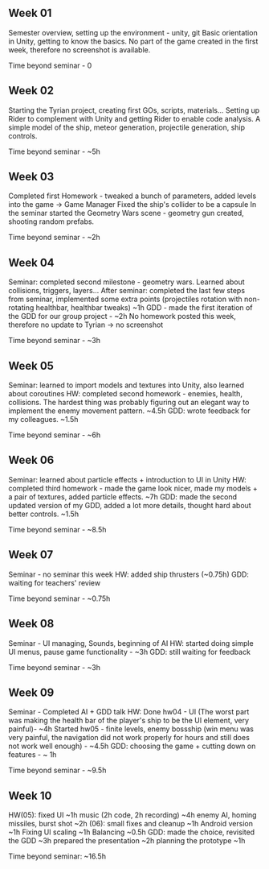 ## Week 01
Semester overview, setting up the environment - unity, git
Basic orientation in Unity, getting to know the basics.
No part of the game created in the first week, therefore no screenshot is available.

Time beyond seminar - 0

## Week 02
Starting the Tyrian project, creating first GOs, scripts, materials...
Setting up Rider to complement with Unity and getting Rider to enable code analysis.
A simple model of the ship, meteor generation, projectile generation, ship controls.

Time beyond seminar - ~5h

## Week 03
Completed first Homework - tweaked a bunch of parameters, added levels into the game -> Game Manager
Fixed the ship's collider to be a capsule
In the seminar started the Geometry Wars scene - geometry gun created, shooting random prefabs.

Time beyond seminar - ~2h

## Week 04
Seminar: completed second milestone - geometry wars. Learned about collisions, triggers, layers...
After seminar: completed the last few steps from seminar, implemented some extra points (projectiles rotation with non-rotating healthbar, healthbar tweaks) ~1h
GDD - made the first iteration of the GDD for our group project - ~2h
No homework posted this week, therefore no update to Tyrian -> no screenshot

Time beyond seminar - ~3h

## Week 05
Seminar: learned to import models and textures into Unity, also learned about coroutines
HW: completed second homework - enemies, health, collisions. The hardest thing was probably figuring out an elegant way to implement the enemy movement pattern. ~4.5h
GDD: wrote feedback for my colleagues. ~1.5h

Time beyond seminar - ~6h

## Week 06
Seminar: learned about particle effects + introduction to UI in Unity
HW: completed third homework - made the game look nicer, made my models + a pair of textures, added particle effects. ~7h
GDD: made the second updated version of my GDD, added a lot more details, thought hard about better controls. ~1.5h

Time beyond seminar - ~8.5h

## Week 07
Seminar - no seminar this week
HW: added ship thrusters (~0.75h)
GDD: waiting for teachers' review

Time beyond seminar - ~0.75h

## Week 08
Seminar - UI managing, Sounds, beginning of AI
HW: started doing simple UI menus, pause game functionality - ~3h
GDD: still waiting for feedback

Time beyond seminar - ~3h

## Week 09
Seminar - Completed AI + GDD talk
HW: Done hw04 - UI (The worst part was making the health bar of the player's ship to be the UI element, very painful)- ~4h
    Started hw05 - finite levels, enemy bossship (win menu was very painful, the navigation did not work properly for hours and still does not work well enough) - ~4.5h
GDD: choosing the game + cutting down on features - ~ 1h

Time beyond seminar - ~9.5h

## Week 10

HW(05): fixed UI 								~1h
		music (2h code, 2h recording) 			~4h
		enemy AI, homing missiles, burst shot 	~2h
  (06): small fixes and cleanup 				~1h
  		Android version							~1h
  		Fixing UI scaling						~1h
  		Balancing								~0.5h
GDD: made the choice, revisited the GDD 		~3h
	 prepared the presentation 					~2h
	 planning the prototype 					~1h

Time beyond seminar:							~16.5h

